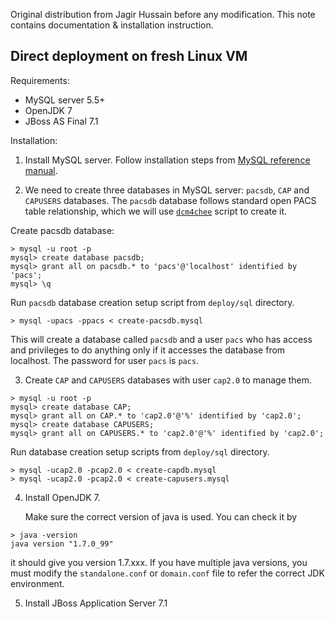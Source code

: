 Original distribution from Jagir Hussain before any modification.
This note contains documentation & installation instruction.

## Direct deployment on fresh Linux VM

Requirements:
* MySQL server 5.5+
* OpenJDK 7
* JBoss AS Final 7.1

Installation:

1. Install MySQL server. Follow installation steps from [MySQL reference manual](https://dev.mysql.com/doc/).

2. We need to create three databases in MySQL server: `pacsdb`, `CAP` and `CAPUSERS` databases. The `pacsdb` database follows standard open PACS table relationship, which we will use [`dcm4chee`](https://dcm4che.atlassian.net/wiki/display/ee2/MySQL) script to create it.

  Create pacsdb database:
  ```
> mysql -u root -p
mysql> create database pacsdb;
mysql> grant all on pacsdb.* to 'pacs'@'localhost' identified by 'pacs';
mysql> \q
```
  Run `pacsdb` database creation setup script from `deploy/sql` directory.
  ```{bash}
> mysql -upacs -ppacs < create-pacsdb.mysql
```
  This will create a database called `pacsdb` and a user `pacs` who has access and privileges to do anything only if it accesses the database from localhost. The password for user `pacs` is `pacs`.

3. Create `CAP` and `CAPUSERS` databases with user `cap2.0` to manage them.
  ```
> mysql -u root -p
mysql> create database CAP;
mysql> grant all on CAP.* to 'cap2.0'@'%' identified by 'cap2.0';
mysql> create database CAPUSERS;
mysql> grant all on CAPUSERS.* to 'cap2.0'@'%' identified by 'cap2.0';
```
  Run database creation setup scripts from `deploy/sql` directory.
  ```{bash}
> mysql -ucap2.0 -pcap2.0 < create-capdb.mysql
> mysql -ucap2.0 -pcap2.0 < create-capusers.mysql
```

4. Install OpenJDK 7.

   Make sure the correct version of java is used. You can check it by
  ```
> java -version
java version "1.7.0_99"
```
  it should give you version 1.7.xxx. If you have multiple java versions, you must modify the `standalone.conf` or `domain.conf` file to refer the correct JDK environment.

5. Install JBoss Application Server 7.1
